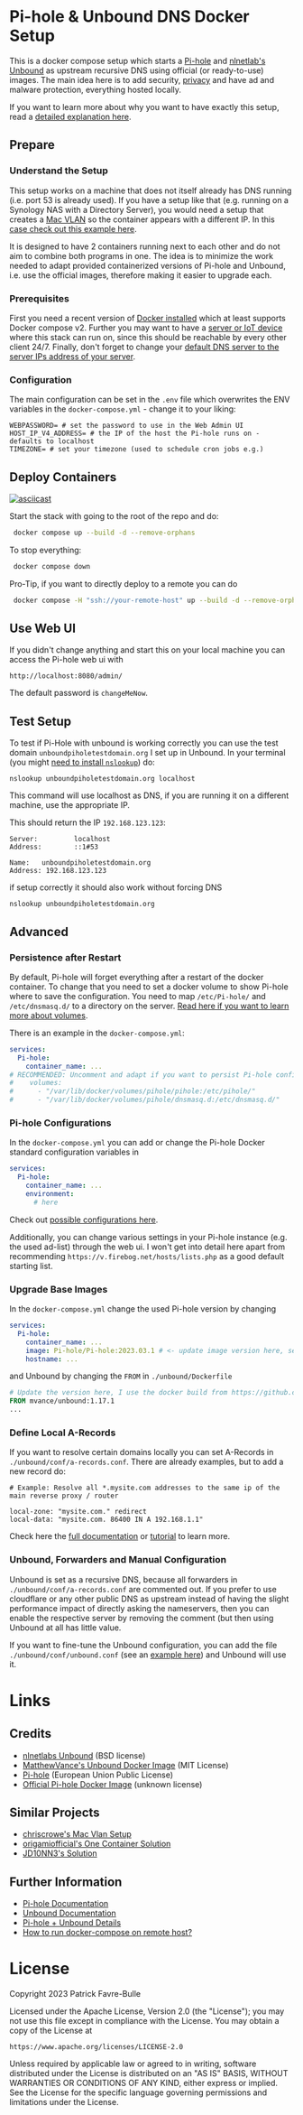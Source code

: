 # Pi-hole & Unbound DNS Docker Setup

This is a docker compose setup which starts a [Pi-hole](https://pi-hole.net/) and [nlnetlab's Unbound](https://nlnetlabs.nl/projects/unbound/about/) as upstream recursive DNS using official (or ready-to-use) images. The main idea here is to add security, [privacy](https://www.cloudflare.com/learning/dns/what-is-recursive-dns/) and have ad and malware protection, everything hosted locally.

If you want to learn more about why you want to have exactly this setup, read a [detailed explanation here](https://docs.pi-hole.net/guides/dns/unbound/).

## Prepare

### Understand the Setup

This setup works on a machine that does not itself already has DNS running (i.e. port 53 is already used). If you have a setup like that (e.g. running on a Synology NAS with a Directory Server), you would need a setup that creates a [Mac VLAN](https://docs.docker.com/network/macvlan/) so the container appears with a different IP. In this [case check out this example here](https://github.com/chriscrowe/docker-pihole-unbound/tree/main/two-container).

It is designed to have 2 containers running next to each other and do not aim to combine both programs in one. The idea is to minimize the work needed to adapt provided containerized versions of Pi-hole and Unbound, i.e. use the official images, therefore making it easier to upgrade each.

### Prerequisites

First you need a recent version of [Docker installed](https://docs.docker.com/get-docker/) which at least supports Docker compose v2.
Further you may want to have a [server or IoT device](https://docs.pi-hole.net/main/prerequisites/) where this stack can run on, since this should be reachable by every other client 24/7.
Finally, don't forget to change your [default DNS server to the server IPs address of your server](https://docs.pi-hole.net/main/post-install/).

### Configuration

The main configuration can be set in the `.env` file which overwrites the ENV variables in the `docker-compose.yml` - change it to your liking:

```properties
WEBPASSWORD= # set the password to use in the Web Admin UI
HOST_IP_V4_ADDRESS= # the IP of the host the Pi-hole runs on - defaults to localhost
TIMEZONE= # set your timezone (used to schedule cron jobs e.g.)
```

## Deploy Containers

[![asciicast](https://asciinema.org/a/581383.svg)](https://asciinema.org/a/581383)

Start the stack with going to the root of the repo and do:

```bash
 docker compose up --build -d --remove-orphans
```

To stop everything:

```bash
 docker compose down
```

Pro-Tip, if you want to directly deploy to a remote you can do

```bash
 docker compose -H "ssh://your-remote-host" up --build -d --remove-orphans
```

## Use Web UI

If you didn't change anything and start this on your local machine you can access the Pi-hole web ui with

```
http://localhost:8080/admin/
```

The default password is `changeMeNow`.

## Test Setup

To test if Pi-Hole with unbound is working correctly you can use the test domain `unboundpiholetestdomain.org` I set up in Unbound.
In your terminal (you might [need to install `nslookup`](https://www.tecmint.com/install-dig-and-nslookup-in-linux/)) do:

```
nslookup unboundpiholetestdomain.org localhost
```
This command will use localhost as DNS, if you are running it on a different machine, use the appropriate IP.

This should return the IP `192.168.123.123`:
```
Server:         localhost
Address:        ::1#53

Name:   unboundpiholetestdomain.org
Address: 192.168.123.123
```

if setup correctly it should also work without forcing DNS

```
nslookup unboundpiholetestdomain.org
```

## Advanced

### Persistence after Restart

By default, Pi-hole will forget everything after a restart of the docker container. To change that you need to set
a docker volume to show Pi-hole where to save the configuration. You need to map `/etc/Pi-hole/` and `/etc/dnsmasq.d/` to
a directory on the server. [Read here if you want to learn more about volumes](https://stackoverflow.com/questions/68647242/define-volumes-in-docker-compose-yaml).

There is an example in the `docker-compose.yml`:

```yaml
services:
  Pi-hole:
    container_name: ...
# RECOMMENDED: Uncomment and adapt if you want to persist Pi-hole configurations after restart
#    volumes:
#      - "/var/lib/docker/volumes/pihole/pihole:/etc/pihole/"
#      - "/var/lib/docker/volumes/pihole/dnsmasq.d:/etc/dnsmasq.d/"
```

### Pi-hole Configurations

In the `docker-compose.yml` you can add or change the Pi-hole Docker standard configuration variables in

```yaml
services:
  Pi-hole:
    container_name: ...
    environment:
      # here
```
Check out [possible configurations here](https://github.com/pi-hole/docker-pi-hole).

Additionally, you can change various settings in your Pi-hole instance (e.g. the used ad-list) through the web ui. I won't
get into detail here apart from recommending `https://v.firebog.net/hosts/lists.php` as a good default starting list.


### Upgrade Base Images

In the `docker-compose.yml` change the used Pi-hole version by changing

```yaml
services:
  Pi-hole:
    container_name: ...
    image: Pi-hole/Pi-hole:2023.03.1 # <- update image version here, see: https://github.com/pi-hole/docker-pi-hole/releases
    hostname: ...
```

and Unbound by changing the `FROM` in `./unbound/Dockerfile` 

```dockerfile
# Update the version here, I use the docker build from https://github.com/MatthewVance/unbound-docker
FROM mvance/unbound:1.17.1
...
```

### Define Local A-Records 

If you want to resolve certain domains locally you can set A-Records in `./unbound/conf/a-records.conf`. There are already examples, but to add a new record do:

```
# Example: Resolve all *.mysite.com addresses to the same ip of the main reverse proxy / router

local-zone: "mysite.com." redirect
local-data: "mysite.com. 86400 IN A 192.168.1.1"
```

Check here the [full documentation](https://unbound.docs.nlnetlabs.nl/_/downloads/en/latest/pdf/) or [tutorial](https://calomel.org/unbound_dns.html) to learn more.

### Unbound, Forwarders and Manual Configuration

Unbound is set as a recursive DNS, because all forwarders in `./unbound/conf/a-records.conf` are commented out. If you prefer to use cloudflare or any other public DNS as upstream instead of having the slight performance impact of directly asking the nameservers, then you can enable the respective server by removing the comment (but then using Unbound at all has little value.

If you want to fine-tune the Unbound configuration, you can add the file `./unbound/conf/unbound.conf` (see an [example here](https://github.com/MatthewVance/unbound-docker/blob/master/unbound.conf)) and Unbound will use it.

# Links

## Credits

* [nlnetlabs Unbound](https://nlnetlabs.nl/projects/unbound/about/) (BSD license)
* [MatthewVance's Unbound Docker Image](https://github.com/MatthewVance/unbound-docker) (MIT License)
* [Pi-hole](https://github.com/pi-hole/pi-hole) (European Union Public License)
* [Official Pi-hole Docker Image](https://github.com/pi-hole/docker-pi-hole) (unknown license)

## Similar Projects

* [chriscrowe's Mac Vlan Setup](https://github.com/chriscrowe/docker-pihole-unbound)
* [origamiofficial's One Container Solution](https://github.com/origamiofficial/docker-pihole-unbound)
* [JD10NN3's Solution](https://github.com/JD10NN3/docker-pihole-unbound)

## Further Information

* [Pi-hole Documentation](https://docs.pi-hole.net/)
* [Unbound Documentation](https://unbound.docs.nlnetlabs.nl/_/downloads/en/latest/pdf/)
* [Pi-hole + Unbound Details](https://docs.pi-hole.net/guides/dns/unbound/)
* [How to run docker-compose on remote host?](https://stackoverflow.com/questions/35433147/how-to-run-docker-compose-on-remote-host) 

# License

Copyright 2023 Patrick Favre-Bulle

Licensed under the Apache License, Version 2.0 (the "License"); you may not use this file except in compliance with the License. You may obtain a copy of the License at

```
https://www.apache.org/licenses/LICENSE-2.0
```

Unless required by applicable law or agreed to in writing, software distributed under the License is distributed on an "AS IS" BASIS, WITHOUT WARRANTIES OR CONDITIONS OF ANY KIND, either express or implied. See the License for the specific language governing permissions and limitations under the License.
